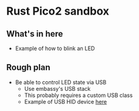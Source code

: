 # Rust Pico2 sandbox

## What's in here

* Example of how to blink an LED

## Rough plan

* Be able to control LED state via USB
    * Use embassy's USB stack
    * This probably requires a custom USB class
    * Example of USB HID device
      [here](https://github.com/embassy-rs/embassy/blob/main/examples/rp235x/src/bin/usb_hid_keyboard.rs)
